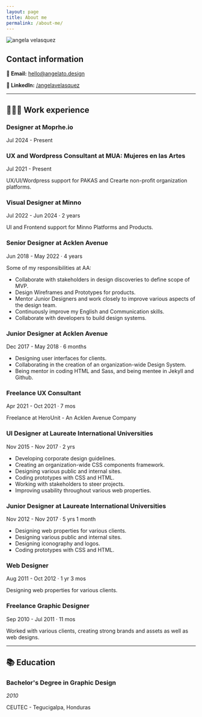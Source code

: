 ```yaml
---
layout: page
title: About me
permalink: /about-me/
---
```


![angela velasquez](../images/img-angela-landscape.png)

## Contact information

**📧 Email:** [hello@angelato.design](mailto:hello@angelato.design)

**🔗 LinkedIn:** [/angelavelasquez](https://www.linkedin.com/in/angelavelasquez/)

---

## **👩🏻‍💻** Work experience

### Designer at Moprhe.io

Jul 2024 - Present 

### **UX and Wordpress Consultant at MUA: Mujeres en las Artes**

Jul 2021 - Present 

UX/UI/Wordpress support for PAKAS and Crearte non-profit organization platforms.

### Visual Designer at Minno

Jul 2022 - Jun 2024 · 2 years

UI and Frontend support for Minno Platforms and Products.

### Senior Designer at Acklen Avenue

Jun 2018 - May 2022 · 4 years

Some of my responsibilities at AA:

- Collaborate with stakeholders in design discoveries to define scope of MVP.
- Design Wireframes and Prototypes for products.
- Mentor Junior Designers and work closely to improve various aspects of the design team.
- Continuously improve my English and Communication skills.
- Collaborate with developers to build design systems.

### Junior Designer at Acklen Avenue

Dec 2017 - May 2018 · 6 months

- Designing user interfaces for clients.
- Collaborating in the creation of an organization-wide Design System.
- Being mentor in coding HTML and Sass, and being mentee in Jekyll and Github.

### Freelance UX Consultant

Apr 2021 - Oct 2021 · 7 mos

Freelance at HeroUnit - An Acklen Avenue Company

### UI Designer at Laureate International Universities

Nov 2015 - Nov 2017 · 2 yrs

- Developing corporate design guidelines.
- Creating an organization-wide CSS components framework.
- Designing various public and internal sites.
- Coding prototypes with CSS and HTML.
- Working with stakeholders to steer projects.
- Improving usability throughout various web properties.

### Junior Designer at Laureate International Universities

Nov 2012 - Nov 2017 · 5 yrs 1 month

- Designing web properties for various clients.
- Designing various public and internal sites.
- Designing iconography and logos.
- Coding prototypes with CSS and HTML.

### **Web Designer**

Aug 2011 - Oct 2012 · 1 yr 3 mos

Designing web properties for various clients.

### **Freelance Graphic Designer**

Sep 2010 - Jul 2011 · 11 mos

Worked with various clients, creating strong brands and assets as well as web designs.

---

## 📚 Education

### **Bachelor's Degree in Graphic Design**

*2010* 

CEUTEC - Tegucigalpa, Honduras
